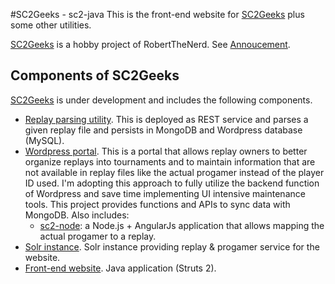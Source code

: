 #SC2Geeks - sc2-java
This is the front-end website for [SC2Geeks](http://www.sc2geeks.com) plus some other utilities.

[SC2Geeks](http://www.sc2geeks.com) is a hobby project of RobertTheNerd. See [Annoucement](http://www.teamliquid.net/forum/starcraft-2/470736-sc2geekscom-yet-another-starcraft-ii-replay-site).

## Components of SC2Geeks
[SC2Geeks](http://www.sc2geeks.com) is under development and includes the following components.
* [Replay parsing utility](https://github.com/RobertTheNerd/sc2-python). This is deployed as REST service and parses a given replay file and persists in MongoDB and Wordpress database (MySQL).
* [Wordpress portal](https://github.com/RobertTheNerd/wp-sc2). This is a portal that allows replay owners to better organize replays into tournaments and to maintain information that are not available in replay files like the actual progamer instead of the player ID used. I'm adopting this approach to fully utilize the backend function of Wordpress and save time implementing UI intensive maintenance tools. This project provides functions and APIs to sync data with MongoDB. Also includes:
  * [sc2-node](https://github.com/RobertTheNerd/sc2-node): a Node.js + AngularJs application that allows mapping the actual progamer to a replay. 
* [Solr instance](https://github.com/RobertTheNerd/sc2-solr). Solr instance providing replay & progamer service for the website.
* [Front-end website](https://github.com/RobertTheNerd/sc2-java). Java application (Struts 2).
